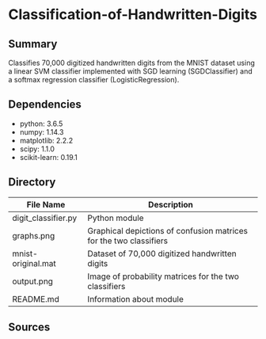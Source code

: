 # Classification-of-Handwritten-Digits
## Summary
Classifies 70,000 digitized handwritten digits from the MNIST dataset using a linear SVM classifier implemented with SGD learning (SGDClassifier) and a softmax regression classifier (LogisticRegression).

## Dependencies
- python: 3.6.5
- numpy: 1.14.3
- matplotlib: 2.2.2
- scipy: 1.1.0
- scikit-learn: 0.19.1


## Directory
| File Name | Description |
| ----------- | ----------- |
| digit_classifier.py | Python module |
| graphs.png | Graphical depictions of confusion matrices for the two classifiers |
| mnist-original.mat | Dataset of 70,000 digitized handwritten digits |
| output.png | Image of probability matrices for the two classifiers |
| README.md | Information about module |

## Sources
